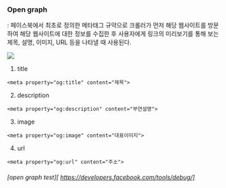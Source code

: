 ### Open graph

: 페이스북에서 최초로 정의한 메타태그 규약으로 크롤러가 먼저 해당 웹사이트를 방문하여 해당 웹사이트에 대한 정보를 수집한 후 사용자에게 링크의 미리보기를 통해 보는 제목, 설명, 이미지, URL 등을 나타낼 때 사용된다.

<img src="https://blog.ab180.co/content/images/2016/05/Open-Graph-------------1.png">	

1. title

```
<meta property="og:title" content="제목">
```

2. description

```
<meta property="og:description" content="부연설명">
```

3. image

```
<meta property="og:image" content="대표이미지">
```

4. url

```
<meta property="og:url" content="주소">
```



###### [open graph test][ https://developers.facebook.com/tools/debug/]